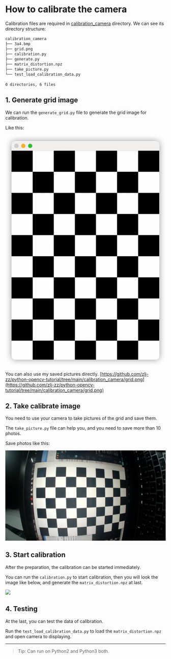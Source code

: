 # How to calibrate the camera

Calibration files are required in [calibration_camera](https://github.com/zlj-zz/python-opencv-tutorial/tree/main/calibration_camera) directory. We can see its directory structure:

```
calibration_camera
├── 3a4.bmp
├── grid.png
├── calibration.py
├── generate.py
├── matrix_distortion.npz
├── take_picture.py
└── test_load_calibration_data.py

0 directories, 6 files
```

## 1. Generate grid image

We can run the `generate_grid.py` file to generate the grid image for calibration.

Like this:

![grid](./assets/grid.png)


You can also use my saved pictures directly. [https://github.com/zlj-zz/python-opencv-tutorial/tree/main/calibration_camera/grid.png](https://github.com/zlj-zz/python-opencv-tutorial/tree/main/calibration_camera/grid.png)

## 2. Take calibrate image

You need to use your camera to take pictures of the grid and save them.

The `take_picture.py` file can help you, and you need to save more than 10 photos.

Save photos like this:

![](./assets/1.jpg)

## 3. Start calibration

After the preparation, the calibration can be started immediately.

You can run the `calibration.py` to start calibration, then you will look the image like below, and generate the `matrix_distortion.npz` at last.

![](./assets/draw_line_in_grid.png)

## 4. Testing

At the last, you can test the data of calibration.

Run the `test_load_calibration_data.py` to load the `matrix_distortion.npz` and open camera to displaying.


---

> Tip:
> 	Can run on Python2 and Python3 both.
